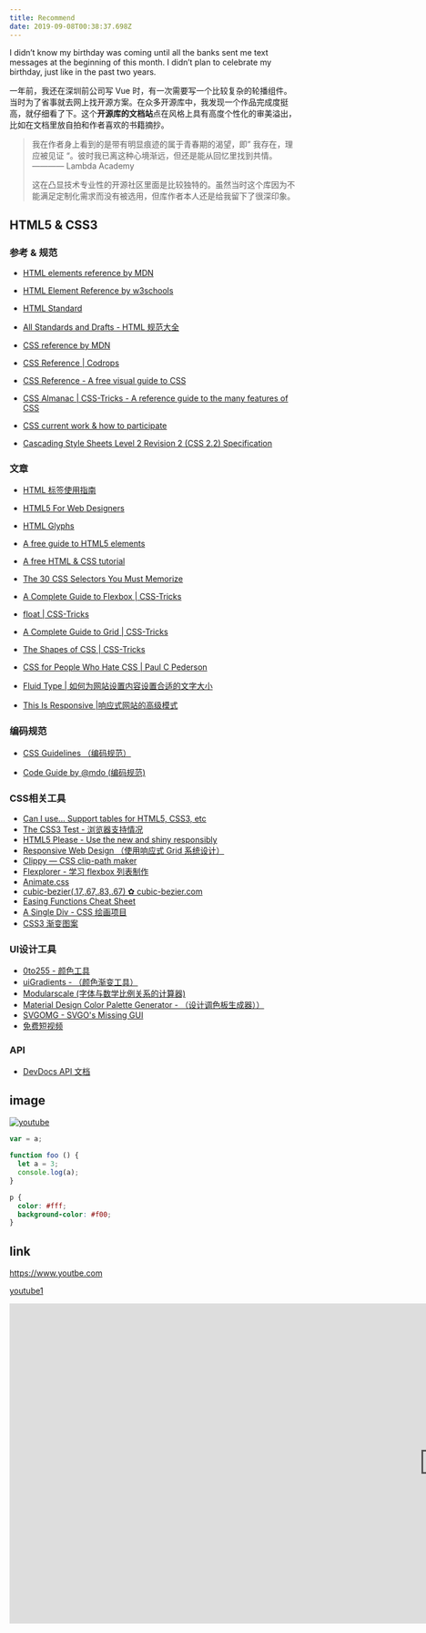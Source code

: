 ```yaml
---
title: Recommend
date: 2019-09-08T00:38:37.698Z
---
```


I didn’t know my birthday was coming until all the banks sent me text messages at the beginning of this month. I didn’t plan to celebrate my birthday, just like in the past two years.

一年前，我还在深圳前公司写 Vue 时，有一次需要写一个比较复杂的轮播组件。当时为了省事就去网上找开源方案。在众多开源库中，我发现一个作品完成度挺高，就仔细看了下。这个**开源库的文档站**点在风格上具有高度个性化的审美溢出，比如在文档里放自拍和作者喜欢的书籍摘抄。

> 我在作者身上看到的是带有明显痕迹的属于青春期的渴望，即” 我存在，理应被见证 “。彼时我已离这种心境渐远，但还是能从回忆里找到共情。———— Lambda Academy
>
> 这在凸显技术专业性的开源社区里面是比较独特的。虽然当时这个库因为不能满足定制化需求而没有被选用，但库作者本人还是给我留下了很深印象。  

## HTML5 & CSS3

### 参考 & 规范

- [HTML elements reference by MDN](https://developer.mozilla.org/en-US/docs/Web/HTML/Element)
- [HTML Element Reference by w3schools](https://www.w3schools.com/tags/ref_byfunc.asp)

- [HTML Standard](https://html.spec.whatwg.org/)
- [All Standards and Drafts - HTML 规范大全](https://www.w3.org/TR/?tag=html#w3c_all)
- [CSS reference by MDN](https://developer.mozilla.org/en-US/docs/Web/CSS/Reference)
- [CSS Reference | Codrops](https://tympanus.net/codrops/css_reference/)
- [CSS Reference - A free visual guide to CSS](https://cssreference.io/)
- [CSS Almanac | CSS-Tricks - A reference guide to the many features of CSS](https://css-tricks.com/almanac/)
- [CSS current work & how to participate](https://www.w3.org/Style/CSS/current-work)
- [Cascading Style Sheets Level 2 Revision 2 (CSS 2.2) Specification](https://www.w3.org/TR/CSS22/)

### 文章

- [HTML 标签使用指南](https://paulrobertlloyd.com/styleguide)
- [HTML5 For Web Designers](https://html5forwebdesigners.com/history/)

- [HTML Glyphs](https://css-tricks.com/snippets/html/glyphs/)

- [A free guide to HTML5 <head> elements](https://htmlhead.dev/)

- [A free HTML & CSS tutorial](https://marksheet.io/)

- [The 30 CSS Selectors You Must Memorize](https://code.tutsplus.com/tutorials/the-30-css-selectors-you-must-memorize--net-16048)

- [A Complete Guide to Flexbox | CSS-Tricks](https://css-tricks.com/snippets/css/a-guide-to-flexbox/)

- [float | CSS-Tricks](https://css-tricks.com/almanac/properties/f/float/)

- [A Complete Guide to Grid | CSS-Tricks](https://css-tricks.com/snippets/css/complete-guide-grid/)
- [The Shapes of CSS | CSS-Tricks](https://css-tricks.com/the-shapes-of-css/)
  
- [CSS for People Who Hate CSS | Paul C Pederson](http://paulcpederson.com/articles/css-for-people-who-hate-css/)
  
- [Fluid Type | 如何为网站设置内容设置合适的文字大小](https://trentwalton.com/2012/06/19/fluid-type/)
  
- [This Is Responsive |响应式网站的高级模式](https://bradfrost.github.io/this-is-responsive/)

### 编码规范

- [CSS Guidelines （编码规范）](https://cssguidelin.es/)

- [Code Guide by @mdo (编码规范)](https://codeguide.co/)

### CSS相关工具

- [Can I use... Support tables for HTML5, CSS3, etc](https://caniuse.com/)
- [The CSS3 Test - 浏览器支持情况](https://css3test.com/)
- [HTML5 Please - Use the new and shiny responsibly](https://html5please.com/)
- [Responsive Web Design （使用响应式 Grid 系统设计）](http://www.responsivegridsystem.com/)
- [Clippy — CSS clip-path maker](https://bennettfeely.com/clippy/)
- [Flexplorer - 学习 flexbox 列表制作](https://bennettfeely.com/flexplorer/)
- [Animate.css](https://daneden.github.io/animate.css/)
- [cubic-bezier(.17,.67,.83,.67) ✿ cubic-bezier.com](https://cubic-bezier.com/#.17,.67,.83,.67)
- [Easing Functions Cheat Sheet](https://easings.net/)
- [A Single Div - CSS 绘画项目](https://a.singlediv.com/)
- [CSS3 渐变图案](https://leaverou.github.io/css3patterns/)

### UI设计工具

- [0to255 - 颜色工具](https://www.0to255.com)
- [uiGradients - （颜色渐变工具）](https://uigradients.com/#Amin)
- [Modularscale (字体与数学比例关系的计算器)](https://www.modularscale.com/)
- [Material Design Color Palette Generator - （设计调色板生成器））](https://www.materialpalette.com/)
- [SVGOMG - SVGO's Missing GUI](https://jakearchibald.github.io/svgomg/)
- [免费短视频](https://coverr.co/)

### API 

- [DevDocs API 文档](https://devdocs.io/)


## image

[![youtube](/assets/img/youtube.jpg)](http://www.youtube.com)


```js
var = a;
```

```js
function foo () {
  let a = 3;
  console.log(a);
}
```

```css
p {
  color: #fff;
  background-color: #f00;
}
```

## link

<https://www.youtbe.com>

[youtube1](http://www.youtube.com)


<div class="iframe-wrapper">
  <iframe width="1519" height="562" src="https://www.youtube.com/embed/wKGtDaDAsOg" frameborder="0" allow="accelerometer; autoplay; encrypted-media; gyroscope; picture-in-picture" allowfullscreen></iframe>
</div>
